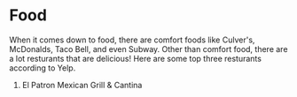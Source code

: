 # Food

When it comes down to food, there are comfort foods like Culver's, McDonalds, Taco Bell, and even Subway. Other than comfort food, there are a lot resturants that are delicious! Here are some top three resturants according to Yelp.

1. El Patron Mexican Grill & Cantina

